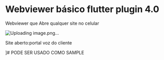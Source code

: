 # Webviewer básico flutter plugin 4.0

Webviewer que Abre qualquer site no celular 

![Uploading image.png…]()

Site aberto:portal voz do cliente

]# PODE SER USADO COMO SAMPLE
